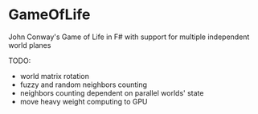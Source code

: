 # GameOfLife
John Conway's Game of Life in F#
with support for multiple independent world planes

TODO: 

- world matrix rotation
- fuzzy and random neighbors counting
- neighbors counting dependent on parallel worlds' state
- move heavy weight computing to GPU
